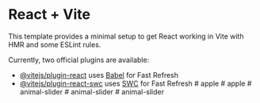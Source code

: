 # React + Vite

This template provides a minimal setup to get React working in Vite with HMR and some ESLint rules.

Currently, two official plugins are available:

- [@vitejs/plugin-react](https://github.com/vitejs/vite-plugin-react/blob/main/packages/plugin-react/README.md) uses [Babel](https://babeljs.io/) for Fast Refresh
- [@vitejs/plugin-react-swc](https://github.com/vitejs/vite-plugin-react-swc) uses [SWC](https://swc.rs/) for Fast Refresh
#   a p p l e  
 #   a p p l e  
 #   a n i m a l - s l i d e r  
 #   a n i m a l - s l i d e r  
 #   a n i m a l - s l i d e r  
 